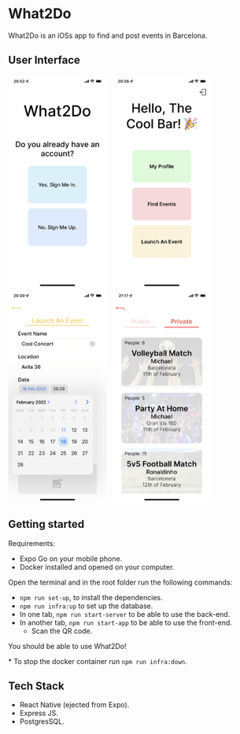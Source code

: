 # What2Do

What2Do is an iOSs app to find and post events in Barcelona.

## User Interface

<p>
  <img alt="Welcome screen" src="./readme-media/welcome.jpeg" width="200"/>
  &nbsp;
  <img alt="Initial screen" src="./readme-media/initial-screen.jpg" width="200"/>
  &nbsp;
  <img alt="Launch event screen" src="./readme-media/launch-event.jpg" width="200"/>
  &nbsp;
  <img alt="Events screen" src="./readme-media/events.jpeg" width="200"/>
</p>

## Getting started

Requirements:

- Expo Go on your mobile phone.
- Docker installed and opened on your computer.

Open the terminal and in the root folder run the following commands:

- `npm run set-up`, to install the dependencies.
- `npm run infra:up` to set up the database.
- In one tab, `npm run start-server` to be able to use the back-end.
- In another tab, `npm run start-app` to be able to use the front-end.
  - Scan the QR code.

You should be able to use What2Do!

\* To stop the docker container run `npm run infra:down`.

## Tech Stack

- React Native (ejected from Expo).
- Express JS.
- PostgresSQL.
